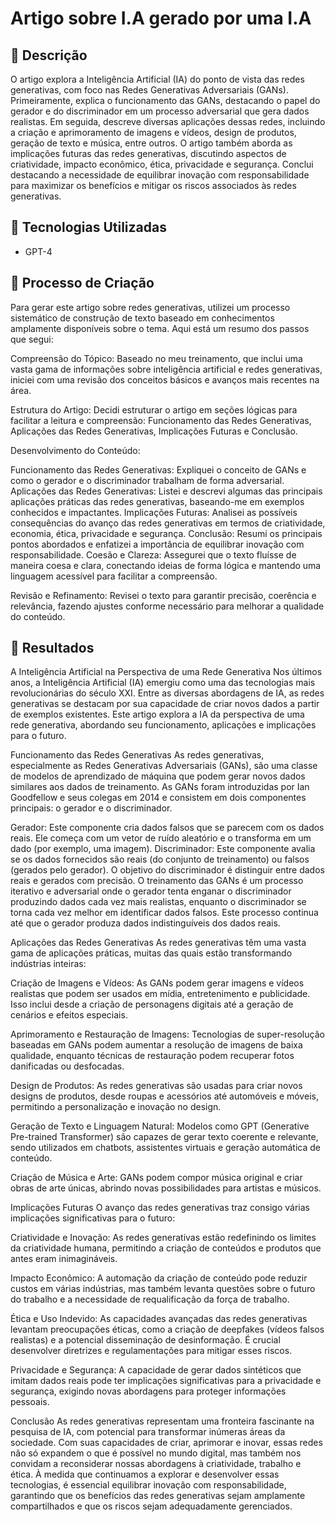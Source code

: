 
# Artigo sobre I.A gerado por uma I.A

## 📒 Descrição
  O artigo explora a Inteligência Artificial (IA) do ponto de vista das redes generativas, com foco nas Redes Generativas Adversariais (GANs). Primeiramente, explica o funcionamento das GANs, destacando o papel do gerador e do discriminador em um processo adversarial que gera dados realistas. Em seguida, descreve diversas aplicações dessas redes, incluindo a criação e aprimoramento de imagens e vídeos, design de produtos, geração de texto e música, entre outros. O artigo também aborda as implicações futuras das redes generativas, discutindo aspectos de criatividade, impacto econômico, ética, privacidade e segurança. Conclui destacando a necessidade de equilibrar inovação com responsabilidade para maximizar os benefícios e mitigar os riscos associados às redes generativas.

## 🤖 Tecnologias Utilizadas
- GPT-4
## 🧐 Processo de Criação
Para gerar este artigo sobre redes generativas, utilizei um processo sistemático de construção de texto baseado em conhecimentos amplamente disponíveis sobre o tema. Aqui está um resumo dos passos que segui:

Compreensão do Tópico: Baseado no meu treinamento, que inclui uma vasta gama de informações sobre inteligência artificial e redes generativas, iniciei com uma revisão dos conceitos básicos e avanços mais recentes na área.

Estrutura do Artigo: Decidi estruturar o artigo em seções lógicas para facilitar a leitura e compreensão: Funcionamento das Redes Generativas, Aplicações das Redes Generativas, Implicações Futuras e Conclusão.

Desenvolvimento do Conteúdo:

Funcionamento das Redes Generativas: Expliquei o conceito de GANs e como o gerador e o discriminador trabalham de forma adversarial.
Aplicações das Redes Generativas: Listei e descrevi algumas das principais aplicações práticas das redes generativas, baseando-me em exemplos conhecidos e impactantes.
Implicações Futuras: Analisei as possíveis consequências do avanço das redes generativas em termos de criatividade, economia, ética, privacidade e segurança.
Conclusão: Resumi os principais pontos abordados e enfatizei a importância de equilibrar inovação com responsabilidade.
Coesão e Clareza: Assegurei que o texto fluísse de maneira coesa e clara, conectando ideias de forma lógica e mantendo uma linguagem acessível para facilitar a compreensão.

Revisão e Refinamento: Revisei o texto para garantir precisão, coerência e relevância, fazendo ajustes conforme necessário para melhorar a qualidade do conteúdo.

## 🚀 Resultados
A Inteligência Artificial na Perspectiva de uma Rede Generativa
Nos últimos anos, a Inteligência Artificial (IA) emergiu como uma das tecnologias mais revolucionárias do século XXI. Entre as diversas abordagens de IA, as redes generativas se destacam por sua capacidade de criar novos dados a partir de exemplos existentes. Este artigo explora a IA da perspectiva de uma rede generativa, abordando seu funcionamento, aplicações e implicações para o futuro.

Funcionamento das Redes Generativas
As redes generativas, especialmente as Redes Generativas Adversariais (GANs), são uma classe de modelos de aprendizado de máquina que podem gerar novos dados similares aos dados de treinamento. As GANs foram introduzidas por Ian Goodfellow e seus colegas em 2014 e consistem em dois componentes principais: o gerador e o discriminador.

Gerador: Este componente cria dados falsos que se parecem com os dados reais. Ele começa com um vetor de ruído aleatório e o transforma em um dado (por exemplo, uma imagem).
Discriminador: Este componente avalia se os dados fornecidos são reais (do conjunto de treinamento) ou falsos (gerados pelo gerador). O objetivo do discriminador é distinguir entre dados reais e gerados com precisão.
O treinamento das GANs é um processo iterativo e adversarial onde o gerador tenta enganar o discriminador produzindo dados cada vez mais realistas, enquanto o discriminador se torna cada vez melhor em identificar dados falsos. Este processo continua até que o gerador produza dados indistinguíveis dos dados reais.

Aplicações das Redes Generativas
As redes generativas têm uma vasta gama de aplicações práticas, muitas das quais estão transformando indústrias inteiras:

Criação de Imagens e Vídeos: As GANs podem gerar imagens e vídeos realistas que podem ser usados em mídia, entretenimento e publicidade. Isso inclui desde a criação de personagens digitais até a geração de cenários e efeitos especiais.

Aprimoramento e Restauração de Imagens: Tecnologias de super-resolução baseadas em GANs podem aumentar a resolução de imagens de baixa qualidade, enquanto técnicas de restauração podem recuperar fotos danificadas ou desfocadas.

Design de Produtos: As redes generativas são usadas para criar novos designs de produtos, desde roupas e acessórios até automóveis e móveis, permitindo a personalização e inovação no design.

Geração de Texto e Linguagem Natural: Modelos como GPT (Generative Pre-trained Transformer) são capazes de gerar texto coerente e relevante, sendo utilizados em chatbots, assistentes virtuais e geração automática de conteúdo.

Criação de Música e Arte: GANs podem compor música original e criar obras de arte únicas, abrindo novas possibilidades para artistas e músicos.

Implicações Futuras
O avanço das redes generativas traz consigo várias implicações significativas para o futuro:

Criatividade e Inovação: As redes generativas estão redefinindo os limites da criatividade humana, permitindo a criação de conteúdos e produtos que antes eram inimagináveis.

Impacto Econômico: A automação da criação de conteúdo pode reduzir custos em várias indústrias, mas também levanta questões sobre o futuro do trabalho e a necessidade de requalificação da força de trabalho.

Ética e Uso Indevido: As capacidades avançadas das redes generativas levantam preocupações éticas, como a criação de deepfakes (vídeos falsos realistas) e a potencial disseminação de desinformação. É crucial desenvolver diretrizes e regulamentações para mitigar esses riscos.

Privacidade e Segurança: A capacidade de gerar dados sintéticos que imitam dados reais pode ter implicações significativas para a privacidade e segurança, exigindo novas abordagens para proteger informações pessoais.

Conclusão
As redes generativas representam uma fronteira fascinante na pesquisa de IA, com potencial para transformar inúmeras áreas da sociedade. Com suas capacidades de criar, aprimorar e inovar, essas redes não só expandem o que é possível no mundo digital, mas também nos convidam a reconsiderar nossas abordagens à criatividade, trabalho e ética. À medida que continuamos a explorar e desenvolver essas tecnologias, é essencial equilibrar inovação com responsabilidade, garantindo que os benefícios das redes generativas sejam amplamente compartilhados e que os riscos sejam adequadamente gerenciados.

```
